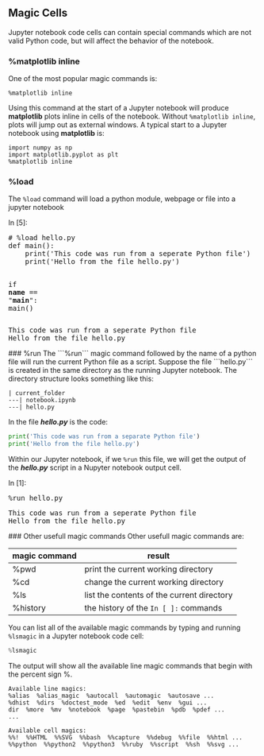 
## Magic Cells
Jupyter notebook code cells can contain special commands which are not valid Python code, but will affect the behavior of the notebook.
### %matplotlib inline
One of the most popular magic commands is:

```
%matplotlib inline
```

Using this command at the start of a Jupyter notebook will produce **matplotlib** plots inline in cells of the notebook. Without ```%matplotlib inline```, plots will jump out as external windows. A typical start to a Jupyter notebook using **matplotlib** is:

```
import numpy as np
import matplotlib.pyplot as plt
%matplotlib inline
```

### %load
The ```%load``` command will load a python module, webpage or file into a jupyter notebook
<div class="cell border-box-sizing code_cell rendered">
<div class="input">
<div class="prompt input_prompt">In&nbsp;[5]:</div>
<div class="inner_cell">
    <div class="input_area">
<div class=" highlight hl-ipython3"><pre><span></span><span class="c1"># %load hello.py</span>
<span class="k">def</span> <span class="nf">main</span><span class="p">():</span>
    <span class="nb">print</span><span class="p">(</span><span class="s1">&#39;This code was run from a seperate Python file&#39;</span><span class="p">)</span>
    <span class="nb">print</span><span class="p">(</span><span class="s1">&#39;Hello from the file hello.py&#39;</span><span class="p">)</span>
    
<span class="k">if</span> <span class="vm">__name__</span> <span class="o">==</span> <span class="s2">&quot;__main__&quot;</span><span class="p">:</span>
    <span class="n">main</span><span class="p">()</span>
</pre></div>

</div>
</div>
</div>

<div class="output_wrapper">
<div class="output">


<div class="output_area">

<div class="prompt"></div>


<div class="output_subarea output_stream output_stdout output_text">
<pre>This code was run from a seperate Python file
Hello from the file hello.py
</pre>
</div>
</div>

</div>
</div>

</div>
### %run
The ```%run``` magic command followed by the name of a python file will run the current Python file as a script. Suppose the file ```hello.py``` is created in the same directory as the running Jupyter notebook. The directory structure looks something like this:

```
| current_folder
---| notebook.ipynb
---| hello.py
```

In the file **_hello.py_** is the code:

```python
print('This code was run from a separate Python file')
print('Hello from the file hello.py')
```

Within our Jupyter notebook, if we ```%run``` this file, we will get the output of the **_hello.py_** script in a Nupyter notebook output cell.

<div class="cell border-box-sizing code_cell rendered">
<div class="input">
<div class="prompt input_prompt">In&nbsp;[1]:</div>
<div class="inner_cell">
    <div class="input_area">
<div class=" highlight hl-ipython3"><pre><span></span><span class="o">%</span><span class="k">run</span> hello.py
</pre></div>

</div>
</div>
</div>

<div class="output_wrapper">
<div class="output">


<div class="output_area">

<div class="prompt"></div>


<div class="output_subarea output_stream output_stdout output_text">
<pre>This code was run from a seperate Python file
Hello from the file hello.py
</pre>
</div>
</div>

</div>
</div>

</div>
### Other usefull magic commands
Other usefull magic commands are:

| magic command | result |
| --- | --- |
| %pwd | print the current working directory |
| %cd | change the current working directory |
| %ls | list the contents of the current directory |
| %history | the history of the ```In [ ]:``` commands |

You can list all of the available magic commands by typing and running ```%lsmagic``` in a Jupyter notebook code cell:
```python
%lsmagic
```

The output will show all the available line magic commands that begin with the percent sign %.

```text
Available line magics:
%alias  %alias_magic  %autocall  %automagic  %autosave ...
%dhist  %dirs  %doctest_mode  %ed  %edit  %env  %gui ...
dir  %more  %mv  %notebook  %page  %pastebin  %pdb  %pdef ...
...

Available cell magics:
%%!  %%HTML  %%SVG  %%bash  %%capture  %%debug  %%file  %%html ...
%%python  %%python2  %%python3  %%ruby  %%script  %%sh  %%svg ...
```

 

